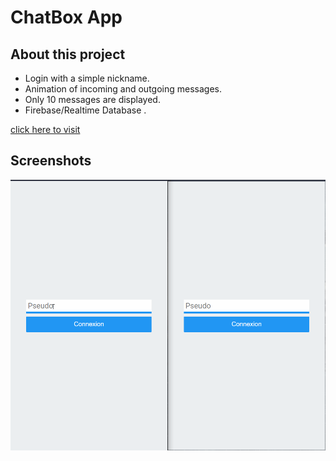 # ChatBox App

## About this project

- Login with a simple nickname.
- Animation of incoming and outgoing messages.
- Only 10 messages are displayed.
- Firebase/Realtime Database .

[click here to visit]()

## Screenshots

![Screenshot GIF](./Preview/Chatbox.gif)
